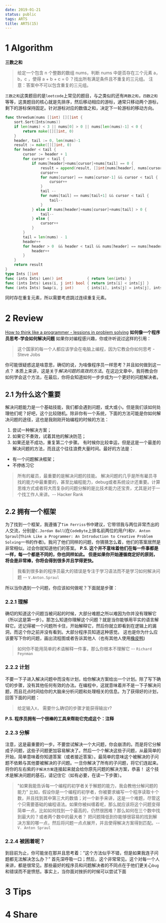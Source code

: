 ```yaml
---
date: 2019-01-21
status: public
tags: ARTS
title: ARTS(15)
---
```

# 1 Algorithm
**三数之和**
> 给定一个包含 n 个整数的数组 nums，判断 nums 中是否存在三个元素 a，b，c ，使得 a + b + c = 0 ？找出所有满足条件且不重复的三元组。
注意：答案中不可以包含重复的三元组。

`三数之和`这类题目的是`leetcode`上常见的题目，与之类似的还有`两数之和`，`四数之和`等等，这类题目的核心就是先排序，然后移动相应的游标，通常只移动两个游标， 剩下的游标保持固定。针对游标对应的数值之和，决定下一轮游标的移动方向。
```go
func threeSum(nums []int) [][]int {
	sort.Sort(Ints(nums))
	if len(nums) < 3 || nums[0] > 0 || nums[len(nums)-1] < 0 {
		return make([][]int, 0)
	}
	header, tail := 0, len(nums)-1
	result := make([][]int, 0)
	for header < tail {
		cursor := header + 1
		for cursor < tail {
			if nums[header]+nums[cursor]+nums[tail] == 0 {
				result = append(result, []int{nums[header], nums[cursor], nums[tail]})
				cursor++
				for nums[cursor] == nums[cursor-1] && cursor < tail {
					cursor++
				}
				tail --
				for nums[tail] == nums[tail+1] && cursor < tail {
					tail--
				}
			} else if nums[header]+nums[cursor]+nums[tail] > 0 {
				tail--
			} else {
				cursor++
			}
		}
		tail = len(nums) - 1
		header++
		for header > 0  && header < tail && nums[header] == nums[header-1]{
			header++
		}
	}
	return result
}
type Ints []int
func (ints Ints) Len() int           { return len(ints) }
func (ints Ints) Less(i, j int) bool { return ints[i] < ints[j] }
func (ints Ints) Swap(i, j int)      { ints[i], ints[j] = ints[j], ints[i] }
```
同时存在重复元素，所以需要考虑跳过连续重复元素。
# 2 Review
[How to think like a programmer - lessions in problem solving](https://medium.freecodecamp.org/how-to-think-like-a-programmer-lessons-in-problem-solving-d1d8bf1de7d2?source=email-b2b9bf6c4b8b-1535364439966-digest.reader------0-49------------------e93d4f2c_b798_4f39_a80d_e1ab2a3eb2ef-1&sectionName=top)
**如何像一个程序员思考-学会如何解决问题**
如果你对编程感兴趣，你或许听说过这样的引用：
> 这个国家的每一个人都应该学会在电脑上编程，因为它教会你如何思考 - Steve Jobs

你可能很疑惑这是啥意思，确切的说，为啥像程序员一样思考？并且如何做到这一点？
本质上来讲，这是关于*解决问题的高效的方法*。在这边文章中，我将教会你如何学会这个方法，在最后，你将会知道如何一步步成为一个更好的问题解决者。
## 2.1 为什么这个重要
解决问题能力是一个基础技能，我们都会遇到问题，或大或小。但是我们该如何处理他们呢？好吧，这个比较随机。除非你有一个系统，下面的方法可能是你如何解决问题的途径，这也是我刚刚开始编程的时候的方法：
1. 尝试一种解决方案；
2. 如果它不奏效，试着其他的解决防范；
3. 如果还是不成功，重复第二个步骤。
有时候你比较幸运，但是这是一个最差的解决问题的方法，而且这个往往浪费大量时间。最好的方法是：
- 有一个问题解决框架；
- 不停练习它
>所有的雇员，最重要的是解决问题的技能。 解决问题的几乎是所有雇员寻找的能力中最重要的，甚至比编程能力，debug或者系统设计还重要。计算思维方式或者将大而复杂的问题分解的是比技术能力还宝贵，尤其是对于一个找工作人来讲。-- Hacker Rank

## 2.2 拥有一个框架
为了找到一个框架，我遵循了`Tim Ferriss`书中建议，它带领我与两位非常杰出的人交流，分别是`C.Jordan Ball`(在`CodeByte`上排名前两位的用户)和`V. Anton Spraul`(`Think Like a Programmer: An Introduction to Creative Problem Solving`一书的作者)。我问了他们同样的问题，你猜猜怎么着，他们的答案居然是非常相似。过会你就知道他们的答案。
**P.S. 这个并不意味着他们在每一件事都是一样，每一个都是不同的，你也同样如此。 但是如果你开始遵循商定好的原则，将会是非常棒，你将会得到很多并且学得更快。**
> 我看到很多新的程序员最大的错误是专注于学习语法而不是学习如何解决问题 -- `V.Anton.Spraul`

所以当你遇到一个问题，你应该如何做呢？下面就是步骤：
### 2.2.1 理解
确切的知道这个问题当被问起的时候，大部分难题之所以难因为你并没有理解它（所以这是第一步）。那怎么知道你理解这个问题？就是当你能够用平实的语言解释它。还记得被一个问题所卡住，开始解释它，然后你就立即看到在逻辑上的漏洞，而这个你之前并没有看到。大部分程序员知道这种感觉。
这也是你为什么应该要写下你的问题，画出流程图或者告诉其他人（也有其他人使用[橡皮鸭](https://en.wikipedia.org/wiki/Rubber_duck_debugging))
> 如何你不能用简单的术语解释一件事，那么你根本不理解它 -- `Richard Feynman`

### 2.2.2 计划
不要一下子进入解决问题中而没有计划，给你解决方案给出一个计划。除了写下确切的步骤，没有其他任何有效的办法。在编程中，这就意味着并不是一下子解决问题，而且花点时间给你的大脑来分析问题和处理相关的信息。为了获得好的计划，回答下面的问题：
> 给定输入`X`， 需要什么确切的步骤才能获得输出`Y`?

**P.S. 程序员拥有一个很棒的工具来帮助它完成这个：注释**
### 2.2.3 分解
注意，这是最重要的一步。不要尝试解决一个大问题，你会崩溃的。而是将它分解成子问题，这些子问题更加容易解决了。然后一个个解决这些子问题，从最简单的开始，简单意味着你知道答案（或者接近答案）。最简单的意味这个被解决的子问题不依赖与其他要被解决的子问题。一旦你解决了所有的子问题，将它们连起来。将你的左右紫的`子解决方案`连接起来就会给你原先问题的解决方案，恭喜！
这个技术是解决问题的基石，请记住它（如有必要，在读一下步骤）。
> "如果我能告诉每一个编程的初学者关于解题的能力，我会教他分解问题的能力"
> 比如，假设你是一个编程的初学者，你被要求编写一个程序读取十个数，并且找到其中第三大的数值；对一个新手来讲，这是一个难题，尽管这个只需要基础的编程语法。如果你被纠缠着呢，那么就应该将这个问题变得简单一点，比如如何找到一个最高的，仍然很困难？那么如何在三个数中找到最大的？或者两个数中的最大者？
> 把问题降低到你能够很容易的找到解决方案的哪一点，然后将问题一点点展开，并且使得解决方案得到匹配。-- `V. Anton Spraul`

### 2.2.4 被困着呢？
到目前为止，你可能坐在那并且思考着：”这个方法似乎不错，但是如果我连子问题都无法解决怎么办？”
首先深呼吸一口；然后，这个非常常见。这个对每一个人来讲，都是很常见。那些最好的程序员和问题解决者的不同点在于他们更关心`bug`和错误而不是愤怒。事实上，当你面对挫折的时候可以尝试下面
# 3 Tips
# 4 Share
